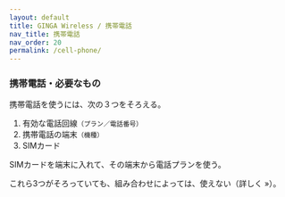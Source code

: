 ```yaml
---
layout: default
title: GINGA Wireless / 携帯電話
nav_title: 携帯電話
nav_order: 20
permalink: /cell-phone/
---
```

<main>
  <div class="container">
    <div class="row">
      <article class="col-sm-6 col-lg-3">
        <div class="panel panel-default">
          <div class="panel-heading">
            <h3 class="panel-title">携帯電話・必要なもの</h3>
          </div>
          <div class="panel-body">
            <p>携帯電話を使うには、次の３つをそろえる。</p>
            <ol>
              <li>有効な電話回線<small>（プラン／電話番号）</small></li>
              <li>携帯電話の端末<small>（機種）</small></li>
              <li>SIMカード</li>
            </ol>
            <p>SIMカードを端末に入れて、その端末から電話プランを使う。</p>
            <p>これら3つがそろっていても、組み合わせによっては、使えない（詳しく &raquo;）。</p>
          </div>
        </div>
      </article>
    </div>
  </div>
</main>
